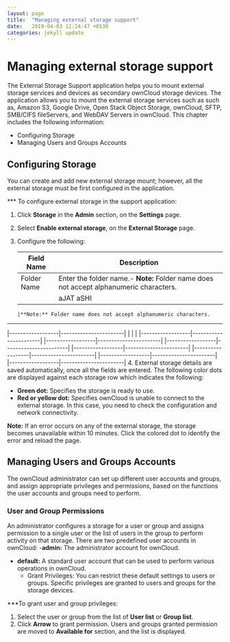 ```yaml
---
layout: page
title:  "Managing external storage support"
date:   2019-04-03 12:24:47 +0530
categories: jekyll update
---
```


# Managing external storage support

The External Storage Support application helps you to mount external storage services and devices as secondary ownCloud storage devices. The application allows you to mount the external storage services such as such as, Amazon S3, Google Drive, Open Stack Object Storage, ownCloud, SFTP, SMB/CIFS fileServers, and WebDAV Servers in ownCloud.
This chapter includes the following information:
- Configuring Storage
- Managing Users and Groups Accounts

## Configuring Storage

You can create and add new external storage mount; however, all the external storage must be first configured in the application.

*** To configure external storage in the support application:
1. Click **Storage** in the **Admin** section, on the **Settings** page.
2.	Select **Enable external storage**, on the **External Storage** page.
3.	Configure the following:

	| Field Name	| Description								|
	| ------------- | ----------------------------------------- |
	| Folder Name	| Enter the folder name.-	**Note:** Folder name does not accept alphanumeric characters. 				|				 
	| 				 |aJAT aSHI							        |

		|**Note:** Folder name does not accept alphanumeric characters.
-------------------------------------------------


|------------------|-----------------------|
|				   |					   |
|------------------|-----------------------|
|------------------|-----------------------|
|------------------|-----------------------|
|------------------|-----------------------|
|------------------|-----------------------|
|------------------|-----------------------|
|------------------|-----------------------|
4.	External storage details are saved automatically, once all the fields are entered. 
The following color dots are displayed against each storage row which indicates the following: 
- **Green dot:** Specifies the storage is ready to use.
- **Red or yellow dot:** Specifies ownCloud is unable to connect to the external storage.
In this case, you need to check the configuration and network connectivity.

**Note:**
If an error occurs on any of the external storage, the storage becomes unavailable within 10 minutes. Click the colored dot to identify the error and reload the page. 

## Managing Users and Groups Accounts

The ownCloud administrator can set up different user accounts and groups, and assign appropriate privileges and permissions, based on the functions the user accounts and groups need to perform.

### User and Group Permissions

An administrator configures a storage for a user or group and assigns permission to a single user or the list of users in the group to perform activity on that storage. 
There are two predefined user accounts in ownCloud:
-**admin:** The administrator account for ownCloud.
- **default:** A standard user account that can be used to perform various operations in ownCloud. 
	- Grant Privileges: You can restrict these default settings to users or groups. Specific privileges are granted to users and groups for the storage devices.

***To grant user and group privileges:
1.	Select the user or group from the list of **User list** or **Group list**.
2.	Click **Arrow** to grant permission.
	Users and groups granted permission are moved to **Available for** section, and the list is displayed.
